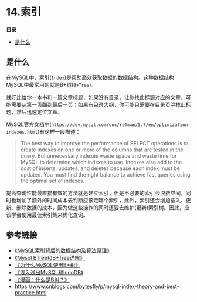# 14.索引

**目录**

- [是什么](#是什么)



## 是什么

​		在MySQL中，索引(`Index`)是帮助高效获取数据的数据结构。这种数据结构MySQL中最常用的就是B+树(`B+Tree`)。

​		就好比给你一本书和一篇文章标题，如果没有目录，让你找此标题对应的文章，可能需要从第一页翻到最后一页；如果有目录大纲，你可能只需要在目录页寻找此标题，然后迅速定位文章。

​		MySQL官方文档中(`https://dev.mysql.com/doc/refman/5.7/en/optimization-indexes.html`)有这样一段描述：

> The best way to improve the performance of SELECT operations is to create indexes on one or more of the columns that are tested in the query. But unnecessary indexes waste space and waste time for MySQL to determine which indexes to use. Indexes also add to the cost of inserts, updates, and deletes because each index must be updated. You must find the right balance to achieve fast queries using the optimal set of indexes.

​		提高查询性能最直接有效的方法就是建立索引，但是不必要的索引会浪费空间，同时也增加了额外的时间成本去判断应该走哪个索引，此外，索引还会增加插入、更新、删除数据的成本，因为做这些操作的同时还要去维护(更新)索引树。因此，应该学会使用最佳索引集来优化查询。





## 参考链接

- [《MySQL索引背后的数据结构及算法原理》](http://blog.codinglabs.org/articles/theory-of-mysql-index.html)
- [《Mysql BTree和B+Tree详解》](https://www.cnblogs.com/Transkai/p/11595405.html)
- [《为什么MySQL使用B+树》](https://draveness.me/whys-the-design-mysql-b-plus-tree/)
- [《浅入浅出MySQL和InnoDB》](https://draveness.me/mysql-innodb/)
- [《漫画：什么是B树？》](https://mp.weixin.qq.com/s/rDCEFzoKHIjyHfI_bsz5Rw)
- https://www.cnblogs.com/bytesfly/p/mysql-index-theory-and-best-practice.html

